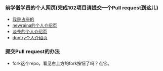 
 ### 前学僧学员的个人网页(完成102项目请提交一个Pull request到这儿)
 - [我是占座的](http://baidu.com)
 - [newraina的个人介绍页](http://about.newraina.com)
 - [淡苍的个人介绍页](http://page.blackganglion.com)
 - [dontry个人介绍页](http://dontry.github.io/gh-pages)
 

 ### 提交Pull request的办法
 - fork这个repo，看见右上方的fork按钮了吗？点它。

